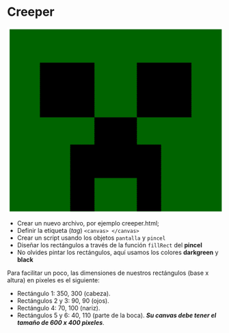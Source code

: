 # Creeper

![Creeper](./creeper.png)

- Crear un nuevo archivo, por ejemplo creeper.html;
- Definir la etiqueta (*tag*) `<canvas> </canvas>`
- Crear un script usando los objetos `pantalla` y `pincel`
- Diseñar los rectángulos a través de la función `fillRect` del **pincel**
- No olvides pintar los rectángulos, aquí usamos los colores **darkgreen** y **black**

Para facilitar un poco, las dimensiones de nuestros rectángulos (base x altura) en pixeles es el siguiente:

- Rectángulo 1: 350, 300 (cabeza).
- Rectángulos 2 y 3: 90, 90 (ojos).
- Rectángulo 4: 70, 100 (nariz).
- Rectángulos 5 y 6: 40, 110 (parte de la boca). ***Su canvas debe tener el tamaño de 600 x 400 pixeles***.
